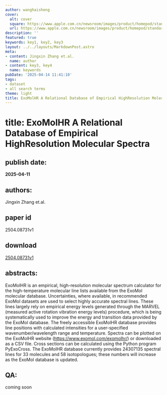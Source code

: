 ```yaml
---
author: wanghaisheng
cover:
  alt: cover
  square: https://www.apple.com.cn/newsroom/images/product/homepod/standard/Apple-HomePod-hero-230118_big.jpg.large_2x.jpg
  url: https://www.apple.com.cn/newsroom/images/product/homepod/standard/Apple-HomePod-hero-230118_big.jpg.large_2x.jpg
description: ''
featured: true
keywords: key1, key2, key3
layout: ../../layouts/MarkdownPost.astro
meta:
- content: Jingxin Zhang et.al.
  name: author
- content: key3, key4
  name: keywords
pubDate: '2025-04-14 11:41:10'
tags:
- dataset
- all search terms
theme: light
title: ExoMolHR A Relational Database of Empirical HighResolution Molecular Spectra
---
```


# title: ExoMolHR A Relational Database of Empirical HighResolution Molecular Spectra 
## publish date: 
**2025-04-11** 
## authors: 
  Jingxin Zhang et.al. 
## paper id
2504.08731v1
## download
[2504.08731v1](http://arxiv.org/abs/2504.08731v1)
## abstracts:
ExoMolHR is an empirical, high-resolution molecular spectrum calculator for the high-temperature molecular line lists available from the ExoMol molecular database. Uncertainties, where available, in recommended ExoMol datasets are used to select highly accurate spectral lines. These lines largely rely on empirical energy levels generated through the MARVEL (measured active rotation vibration energy levels) procedure, which is being systematically used to improve the energy and transition data provided by the ExoMol database. The freely accessible ExoMolHR database provides line positions with calculated intensities for a user-specified wavenumber/wavelength range and temperature. Spectra can be plotted on the ExoMolHR website (https://www.exomol.com/exomolhr/) or downloaded as a CSV file. Cross sections can be calculated using the Python program PyExoCross. The ExoMolHR database currently provides 24307135 spectral lines for 33 molecules and 58 isotopologues; these numbers will increase as the ExoMol database is updated.
## QA:
coming soon
